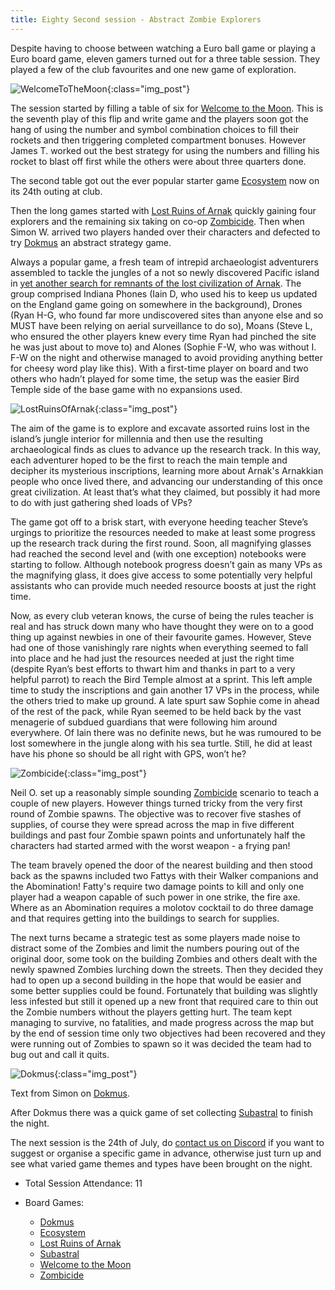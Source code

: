 ```yaml
---
title: Eighty Second session - Abstract Zombie Explorers
---
```


Despite having to choose between watching a Euro ball game or playing a Euro board game, eleven gamers turned out for a three table session. They played a few of the club favourites and one new game of exploration.

![WelcomeToTheMoon](/images/posts/2024_07_10/WelcomeToTheMoon01.jpg "WelcomeToTheMoon"){:class="img_post"}

The session started by filling a table of six for [Welcome to the Moon][WTM]. This is the seventh play of this flip and write game and the players soon got the hang of using the number and symbol combination choices to fill their rockets and then triggering completed compartment bonuses. However James T. worked out the best strategy for using the numbers and filling his rocket to blast off first while the others were about three quarters done.

The second table got out the ever popular starter game [Ecosystem][E] now on its 24th outing at club.

Then the long games started with [Lost Ruins of Arnak][LRA] quickly gaining four explorers and the remaining six taking on co-op [Zombicide][Zom]. Then when Simon W. arrived two players handed over their characters and defected to try [Dokmus][Dk] an abstract strategy game.

Always a popular game, a fresh team of intrepid archaeologist adventurers assembled to tackle the jungles of a not so newly discovered Pacific island in [yet another search for remnants of the lost civilization of Arnak][LRA]. The group comprised Indiana Phones (Iain D, who used his to keep us updated on the England game going on somewhere in the background), Drones (Ryan H-G, who found far more undiscovered sites than anyone else and so MUST have been relying on aerial surveillance to do so), Moans (Steve L, who ensured the other players knew every time Ryan had pinched the site he was just about to move to) and Alones (Sophie F-W, who was without I. F-W on the night and otherwise managed to avoid providing anything better for cheesy word play like this). With a first-time player on board and two others who hadn’t played for some time, the setup was the easier Bird Temple side of the base game with no expansions used.

![LostRuinsOfArnak](/images/posts/2024_07_10/Arnak01.jpg "LostRuinsOfArnak"){:class="img_post"}

The aim of the game is to explore and excavate assorted ruins lost in the island’s jungle interior for millennia and then use the resulting archaeological finds as clues to advance up the research track.  In this way, each adventurer hoped to be the first to reach the main temple and decipher its mysterious inscriptions, learning more about Arnak's Arnakkian people who once lived there, and advancing our understanding of this once great civilization. At least that’s what they claimed, but possibly it had more to do with just gathering shed loads of VPs?

The game got off to a brisk start, with everyone heeding teacher Steve’s urgings to prioritize the resources needed to make at least some progress up the research track during the first round. Soon, all magnifying glasses had reached the second level and (with one exception) notebooks were starting to follow. Although notebook progress doesn’t gain as many VPs as the magnifying glass, it does give access to some potentially very helpful assistants who can provide much needed resource boosts at just the right time.

Now, as every club veteran knows, the curse of being the rules teacher is real and has struck down many who have thought they were on to a good thing up against newbies in one of their favourite games. However, Steve had one of those vanishingly rare nights when everything seemed to fall into place and he had just the resources needed at just the right time (despite Ryan’s best efforts to thwart him and thanks in part to a very helpful parrot) to reach the Bird Temple almost at a sprint. This left ample time to study the inscriptions and gain another 17 VPs in the process, while the others tried to make up ground. A late spurt saw Sophie come in ahead of the rest of the pack, while Ryan seemed to be held back by the vast menagerie of subdued guardians that were following him around everywhere. Of Iain there was no definite news, but he was rumoured to be lost somewhere in the jungle along with his sea turtle. Still, he did at least have his phone so should be all right with GPS, won’t he?

![Zombicide](/images/posts/2024_07_10/Zombicide01.jpg "Zombicide"){:class="img_post"}

Neil O. set up a reasonably simple sounding [Zombicide][Zom] scenario to teach a couple of new players. However things turned tricky from the very first round of Zombie spawns. The objective was to recover five stashes of supplies, of course they were spread across the map in five different buildings and past four Zombie spawn points and unfortunately half the characters had started armed with the worst weapon - a frying pan!

The team bravely opened the door of the nearest building and then stood back as the spawns included two Fattys with their Walker companions and the Abomination! Fatty's require two damage points to kill and only one player had a weapon capable of such power in one strike, the fire axe. Where as an Abomination requires a molotov cocktail to do three damage and that requires getting into the buildings to search for supplies.

The next turns became a strategic test as some players made noise to distract some of the Zombies and limit the numbers pouring out of the original door, some took on the building Zombies and others dealt with the newly spawned Zombies lurching down the streets. Then they decided they had to open up a second building in the hope that would be easier and some better supplies could be found. Fortunately that building was slightly less infested but still it opened up a new front that required care to thin out the Zombie numbers without the players getting hurt. The team kept managing to survive, no fatalities, and made progress across the map but by the end of session time only two objectives had been recovered and they were running out of Zombies to spawn so it was decided the team had to bug out and call it quits. 

![Dokmus](/images/posts/2024_07_10/Dokmus01.jpg "Dokmus"){:class="img_post"}

Text from Simon on [Dokmus][Dk].

After Dokmus there was a quick game of set collecting [Subastral][SA] to finish the night.

The next session is the 24th of July, do [contact us on Discord][Contact] if you want to suggest or organise a specific game in advance, otherwise just turn up and see what varied game themes and types have been brought on the night. 

* Total Session Attendance: 11
* Board Games:

	 * [Dokmus][Dk]
	 * [Ecosystem][E]
	 * [Lost Ruins of Arnak][LRA]
	 * [Subastral][SA]
	 * [Welcome to the Moon][WTM]
	 * [Zombicide][Zom]

[Dk]: {{site.data.BoardGameLinks.Dokmus.Link}}
[E]: {{site.data.BoardGameLinks.Ecosystem.Link}}
[LRA]: {{site.data.BoardGameLinks.LostRuinsOfArnak.Link}}
[SA]: {{site.data.BoardGameLinks.Subastral.Link}}
[WTM]: {{site.data.BoardGameLinks.WelcomeToTheMoon.Link}}
[Zom]: {{site.data.BoardGameLinks.Zombicide.Link}}


[Contact]: /Contact.html
